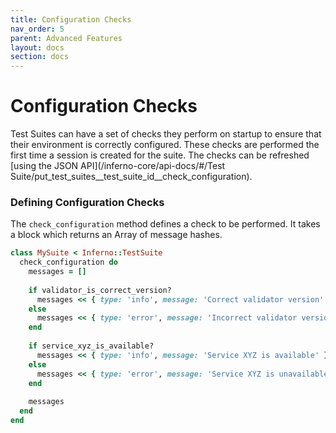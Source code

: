 ```yaml
---
title: Configuration Checks
nav_order: 5
parent: Advanced Features
layout: docs
section: docs
---
```

# Configuration Checks
Test Suites can have a set of checks they perform on startup to ensure that
their environment is correctly configured. These checks are performed the first
time a session is created for the suite. The checks can be refreshed [using the
JSON API](/inferno-core/api-docs/#/Test
Suite/put_test_suites__test_suite_id__check_configuration).

### Defining Configuration Checks
The `check_configuration` method defines a check to be performed. It takes a
block which returns an Array of message hashes.

```ruby
class MySuite < Inferno::TestSuite
  check_configuration do
    messages = []
    
    if validator_is_correct_version?
      messages << { type: 'info', message: 'Correct validator version' }
    else
      messages << { type: 'error', message: 'Incorrect validator version' }
    end
    
    if service_xyz_is_available?
      messages << { type: 'info', message: 'Service XYZ is available' }
    else
      messages << { type: 'error', message: 'Service XYZ is unavailable' }
    end
    
    messages
  end
end
```

